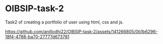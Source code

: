 # OIBSIP-task-2
Task2 of creating a portfolio of user using html, css and js.


https://github.com/anillodhi22/OIBSIP-task-2/assets/141266805/0b1b6296-18f4-4788-ba70-27777d673781

